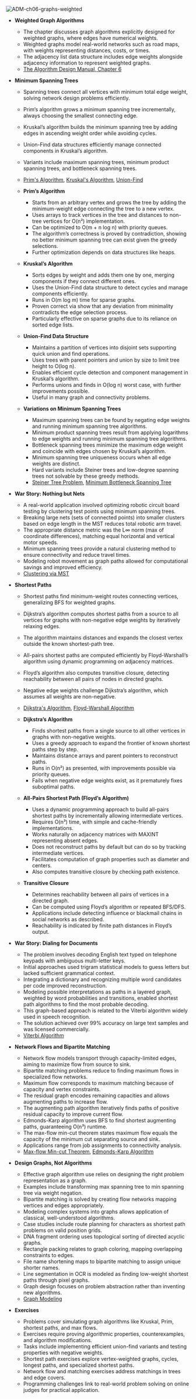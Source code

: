 ![ADM-ch06-graphs-weighted](ADM-ch06-graphs-weighted.best.png)

- **Weighted Graph Algorithms**
  - The chapter discusses graph algorithms explicitly designed for weighted graphs, where edges have numerical weights.
  - Weighted graphs model real-world networks such as road maps, with weights representing distances, costs, or times.
  - The adjacency list data structure includes edge weights alongside adjacency information to represent weighted graphs.
  - [The Algorithm Design Manual, Chapter 6](https://doi.org/10.1007/978-1-84800-070-4)

- **Minimum Spanning Trees**
  - Spanning trees connect all vertices with minimum total edge weight, solving network design problems efficiently.
  - Prim’s algorithm grows a minimum spanning tree incrementally, always choosing the smallest connecting edge.
  - Kruskal’s algorithm builds the minimum spanning tree by adding edges in ascending weight order while avoiding cycles.
  - Union-Find data structures efficiently manage connected components in Kruskal’s algorithm.
  - Variants include maximum spanning trees, minimum product spanning trees, and bottleneck spanning trees.
  - [Prim's Algorithm](https://en.wikipedia.org/wiki/Prim%27s_algorithm), [Kruskal's Algorithm](https://en.wikipedia.org/wiki/Kruskal%27s_algorithm), [Union-Find](https://en.wikipedia.org/wiki/Disjoint-set_data_structure)

  - **Prim’s Algorithm**
    - Starts from an arbitrary vertex and grows the tree by adding the minimum-weight edge connecting the tree to a new vertex.
    - Uses arrays to track vertices in the tree and distances to non-tree vertices for O(n²) implementation.
    - Can be optimized to O(m + n log n) with priority queues.
    - The algorithm’s correctness is proved by contradiction, showing no better minimum spanning tree can exist given the greedy selections.
    - Further optimization depends on data structures like heaps.

  - **Kruskal’s Algorithm**
    - Sorts edges by weight and adds them one by one, merging components if they connect different ones.
    - Uses the Union-Find data structure to detect cycles and manage components efficiently.
    - Runs in O(m log m) time for sparse graphs.
    - Proven correct via show that any deviation from minimality contradicts the edge selection process.
    - Particularly effective on sparse graphs due to its reliance on sorted edge lists.

  - **Union-Find Data Structure**
    - Maintains a partition of vertices into disjoint sets supporting quick union and find operations.
    - Uses trees with parent pointers and union by size to limit tree height to O(log n).
    - Enables efficient cycle detection and component management in Kruskal’s algorithm.
    - Performs unions and finds in O(log n) worst case, with further improvements possible.
    - Useful in many graph and connectivity problems.

  - **Variations on Minimum Spanning Trees**
    - Maximum spanning trees can be found by negating edge weights and running minimum spanning tree algorithms.
    - Minimum product spanning trees result from applying logarithms to edge weights and running minimum spanning tree algorithms.
    - Bottleneck spanning trees minimize the maximum edge weight and coincide with edges chosen by Kruskal’s algorithm.
    - Minimum spanning tree uniqueness occurs when all edge weights are distinct.
    - Hard variants include Steiner trees and low-degree spanning trees not solvable by these greedy methods.
    - [Steiner Tree Problem](https://en.wikipedia.org/wiki/Steiner_tree_problem), [Minimum Bottleneck Spanning Tree](https://en.wikipedia.org/wiki/Minimum_bottleneck_spanning_tree)

- **War Story: Nothing but Nets**
  - A real-world application involved optimizing robotic circuit board testing by clustering test points using minimum spanning trees.
  - Breaking large nets (sets of connected points) into smaller clusters based on edge length in the MST reduces total robotic arm travel.
  - The appropriate distance metric was the L∞ norm (max of coordinate differences), matching equal horizontal and vertical motor speeds.
  - Minimum spanning trees provide a natural clustering method to ensure connectivity and reduce travel times.
  - Modeling robot movement as graph paths allowed for computational savings and improved efficiency.
  - [Clustering via MST](https://en.wikipedia.org/wiki/Single-linkage_clustering)

- **Shortest Paths**
  - Shortest paths find minimum-weight routes connecting vertices, generalizing BFS for weighted graphs.
  - Dijkstra’s algorithm computes shortest paths from a source to all vertices for graphs with non-negative edge weights by iteratively relaxing edges.
  - The algorithm maintains distances and expands the closest vertex outside the known shortest-path tree.
  - All-pairs shortest paths are computed efficiently by Floyd-Warshall’s algorithm using dynamic programming on adjacency matrices.
  - Floyd’s algorithm also computes transitive closure, detecting reachability between all pairs of nodes in directed graphs.
  - Negative edge weights challenge Dijkstra’s algorithm, which assumes all weights are non-negative.
  - [Dijkstra's Algorithm](https://en.wikipedia.org/wiki/Dijkstra%27s_algorithm), [Floyd-Warshall Algorithm](https://en.wikipedia.org/wiki/Floyd%E2%80%93Warshall_algorithm)

  - **Dijkstra’s Algorithm**
    - Finds shortest paths from a single source to all other vertices in graphs with non-negative weights.
    - Uses a greedy approach to expand the frontier of known shortest paths step by step.
    - Maintains distance arrays and parent pointers to reconstruct paths.
    - Runs in O(n²) as presented, with improvements possible via priority queues.
    - Fails when negative edge weights exist, as it prematurely fixes suboptimal paths.

  - **All-Pairs Shortest Path (Floyd’s Algorithm)**
    - Uses a dynamic programming approach to build all-pairs shortest paths by incrementally allowing intermediate vertices.
    - Requires O(n³) time, with simple and cache-friendly implementations.
    - Works naturally on adjacency matrices with MAXINT representing absent edges.
    - Does not reconstruct paths by default but can do so by tracking intermediate vertices.
    - Facilitates computation of graph properties such as diameter and centers.
    - Also computes transitive closure by checking path existence.

  - **Transitive Closure**
    - Determines reachability between all pairs of vertices in a directed graph.
    - Can be computed using Floyd’s algorithm or repeated BFS/DFS.
    - Applications include detecting influence or blackmail chains in social networks as described.
    - Reachability is indicated by finite path distances in Floyd’s output.

- **War Story: Dialing for Documents**
  - The problem involves decoding English text typed on telephone keypads with ambiguous multi-letter keys.
  - Initial approaches used trigram statistical models to guess letters but lacked sufficient grammatical context.
  - Integrating a dictionary and recognizing multiple word candidates per code improved reconstruction.
  - Modeling possible interpretations as paths in a layered graph, weighted by word probabilities and transitions, enabled shortest path algorithms to find the most probable decoding.
  - This graph-based approach is related to the Viterbi algorithm widely used in speech recognition.
  - The solution achieved over 99% accuracy on large text samples and was licensed commercially.
  - [Viterbi Algorithm](https://en.wikipedia.org/wiki/Viterbi_algorithm)

- **Network Flows and Bipartite Matching**
  - Network flow models transport through capacity-limited edges, aiming to maximize flow from source to sink.
  - Bipartite matching problems reduce to finding maximum flows in specialized flow networks.
  - Maximum flow corresponds to maximum matching because of capacity and vertex constraints.
  - The residual graph encodes remaining capacities and allows augmenting paths to increase flow.
  - The augmenting path algorithm iteratively finds paths of positive residual capacity to improve current flow.
  - Edmonds-Karp algorithm uses BFS to find shortest augmenting paths, guaranteeing O(n³) runtime.
  - The max-flow min-cut theorem states maximum flow equals the capacity of the minimum cut separating source and sink.
  - Applications range from job assignments to connectivity analysis.
  - [Max-flow Min-cut Theorem](https://en.wikipedia.org/wiki/Max-flow_min-cut_theorem), [Edmonds-Karp Algorithm](https://en.wikipedia.org/wiki/Edmonds%E2%80%93Karp_algorithm)

- **Design Graphs, Not Algorithms**
  - Effective graph algorithm use relies on designing the right problem representation as a graph.
  - Examples include transforming max spanning tree to min spanning tree via weight negation.
  - Bipartite matching is solved by creating flow networks mapping vertices and edges appropriately.
  - Modeling complex systems into graphs allows application of classical, well-understood algorithms.
  - Case studies include route planning for characters as shortest path problems on valid position grids.
  - DNA fragment ordering uses topological sorting of directed acyclic graphs.
  - Rectangle packing relates to graph coloring, mapping overlapping constraints to edges.
  - File name shortening maps to bipartite matching to assign unique shorter names.
  - Line segmentation in OCR is modeled as finding low-weight shortest paths through pixel graphs.
  - Graph design focuses on problem abstraction rather than inventing new algorithms.
  - [Graph Modeling](https://en.wikipedia.org/wiki/Graph_(abstract_data_type)#Applications)

- **Exercises**
  - Problems cover simulating graph algorithms like Kruskal, Prim, shortest paths, and max flows.
  - Exercises require proving algorithmic properties, counterexamples, and algorithm modifications.
  - Tasks include implementing efficient union-find variants and testing properties with negative weights.
  - Shortest path exercises explore vertex-weighted graphs, cycles, longest paths, and specialized shortest paths.
  - Network flow and matching exercises address matchings in trees and edge covers.
  - Programming challenges link to real-world problem solving on online judges for practical application.
